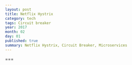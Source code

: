 ```yaml
---
layout: post
title: Netflix Hystrix
category: tech
tags: Circuit breaker
year: 2017
month: 02
day: 01
published: true
summary: Netflix Hystrix, Circuit Breaker, Microservices
---
```


===

